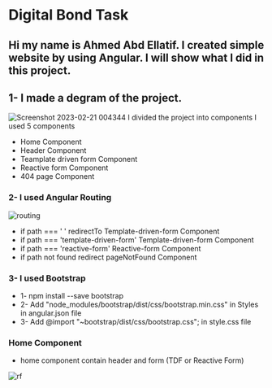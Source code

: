 # Digital Bond Task
## Hi my name is Ahmed Abd Ellatif. I created simple website by using Angular. I will show what I did in this project.

## 1- I made a degram of the project.
![Screenshot 2023-02-21 004344](https://user-images.githubusercontent.com/61418344/220211173-23d7eace-84df-45fa-808d-8a1aa18aa3aa.jpg)
I divided the project into components I used 5 components
   - Home Component
   - Header Component
   - Teamplate driven form Component
   - Reactive form Component
   - 404 page Component
  
 ### 2- I used Angular Routing 

![routing](https://user-images.githubusercontent.com/61418344/220211801-58967d18-ea4c-46d3-baa5-fb5135f6846b.jpg)

- if path === ' ' redirectTo Template-driven-form Component
- if path === 'template-driven-form'  Template-driven-form Component
- if path === 'reactive-form'  Reactive-form Component
- if path not found  redirect pageNotFound Component


 ### 3- I used Bootstrap
 
 - 1- npm install --save bootstrap
 - 2- Add "node_modules/bootstrap/dist/css/bootstrap.min.css" in Styles in angular.json file 
 - 3- Add @import "~bootstrap/dist/css/bootstrap.css"; in style.css file


### Home Component 

-  home component contain header and form (TDF or Reactive Form) 

![rf](https://user-images.githubusercontent.com/61418344/220213554-1b15a372-a5d4-4392-89e0-891183b859fc.jpg)



